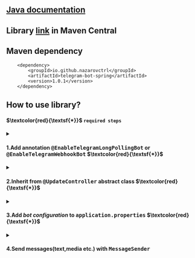 ## [Java documentation](https://javadoc.io/doc/io.github.nazarovctrl/telegram-bot-spring)
## Library [link](https://central.sonatype.com/artifact/io.github.nazarovctrl/telegram-bot-spring/) in Maven Central
## Maven dependency

        <dependency>
            <groupId>io.github.nazarovctrl</groupId>
            <artifactId>telegram-bot-spring</artifactId>
            <version>1.0.1</version>
        </dependency>

## How to use library?
#### $\textcolor{red}{\textsf{*}}$ `required steps`

<details close>
  <summary> 
    <h4>
        1.Add annotation <tt><b>@EnableTelegramLongPollingBot</b></tt> or <tt><b>@EnableTelegramWebhookBot</b></tt>         
        $\textcolor{red}{\textsf{*}}$ 
    </h4>
  </summary>
<kbd>
<img width="616" alt="image_2023-08-20_20-52-11" src="https://github.com/nazarovctrl/telegram-bot-spring/assets/109890132/75910725-fd48-4400-9fb0-e06b1dc99e44">
</kbd>
  
##### Use `@EnableTelegramLongPollingBot` annotation for creating telegram bot ***without*** `webhook` 
##### Use `@EnableTelegramWebhookBot` annotation for telegram bot ***with*** `webhook`

</details>
<details close>
  <summary> 
    <h4>
        2.Inherit from <tt><b>@UpdateController</b></tt> abstract class 
        $\textcolor{red}{\textsf{*}}$ 
    </h4>
  </summary>
<kbd><img width="518" alt="image_2023-08-20_21-59-15" src="https://github.com/nazarovctrl/telegram-bot-spring/assets/109890132/a0da8d98-a916-4e6e-a2f7-549af31fa615"></kbd>

##### Override `handle` method
##### Make your class as a `bean`. _In previous picture was used `@Service` annonation for making the class as a `bean`_
</details>

<details close>
  <summary>
    <h4>
      3.Add <i>bot configuration</i> to <tt><b>application.properties</b></tt>        
      $\textcolor{red}{\textsf{*}}$ 
    </h4>
  </summary>
<kbd>
<img width="454" alt="image_2023-08-20_21-00-24" src="https://github.com/nazarovctrl/telegram-bot-spring/assets/109890132/9dee056e-6e08-42c3-8b06-06e42f96536b">
</kbd>

##### $\textcolor{red}{\textsf{Red line}}$ `is always required field` 
##### `bot.name` your telegram bot username
##### `bot.token` your telegram bot token
##### `bot.uri` uri to send a request to your application. 

##### If you are creating telegram bot with `webhook` you need to add `bot.uri` otherwise you don't need

</details>

<details close>
  <summary>
    <h4>
      4.Send messages(text,media etc.) with <tt><b>MessageSender</b></tt>
    </h4>
  </summary>
  <kbd>  

<img width="509" alt="image_2023-08-20_23-48-20" src="https://github.com/nazarovctrl/telegram-bot-spring/assets/109890132/1ddd7b70-cca3-493c-b411-a69c79955821">

  </kbd>

##### Inject `MessageSender`
##### Use `execute` method of `MessageSender`
<kbd>
  <img width="562" alt="image_2023-08-20_21-15-45" src="https://github.com/nazarovctrl/telegram-bot-spring/assets/109890132/d7c6cade-dfb5-4438-b5cb-8a24382d0ca0">
</kbd>
</details>
